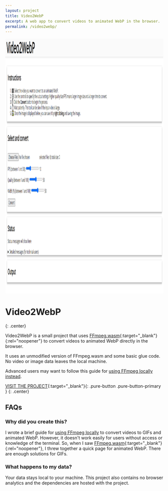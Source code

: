 ```yaml
---
layout: project
title: Video2WebP
excerpt: A web app to convert videos to animated WebP in the browser.
permalink: /video2webp/
---
```


<div class="center"><a href="https://video2webp.mattj.io" target="_blank" class="text-decoration-none"><img src="/images/video2webp.png" width="1580" height="813" alt="Screenshot of the Video2WebP project" class="responsive" /></a></div>

# Video2WebP
{: .center}

Video2WebP is a small project that uses [FFmpeg.wasm](https://github.com/ffmpegwasm/ffmpeg.wasm){:target="_blank"}{:rel="noopener"} to convert videos to animated WebP directly in the browser.

It uses an unmodified version of FFmpeg.wasm and some basic glue code. No video or image data leaves the local machine.

Advanced users may want to follow this guide for [using FFmpeg locally instead](/posts/2021-02-27-create-animated-gif-and-webp-from-videos-using-ffmpeg/).

[VISIT THE PROJECT](https://video2webp.mattj.io){:target="_blank"}{: .pure-button .pure-button-primary }
{: .center}

## FAQs

### Why did you create this?

I wrote a brief guide for [using FFmpeg locally](/posts/2021-02-27-create-animated-gif-and-webp-from-videos-using-ffmpeg/) to convert videos to GIFs and animated WebP. However, it doesn't work easily for users without access or knowledge of the terminal. So, when I saw [FFmpeg.wasm](https://github.com/ffmpegwasm/ffmpeg.wasm){:target="_blank"}{:rel="noopener"}, I threw together a quick page for animated WebP. There are enough solutions for GIFs.

### What happens to my data?

Your data stays local to your machine. This project also contains no browser analytics and the dependencies are hosted with the project.